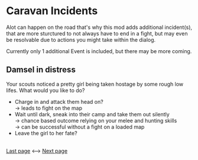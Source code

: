 # Caravan Incidents

Alot can happen on the road that's why this mod adds additional incident(s), that are more sturctured to not always have to end in a fight, but may even be resolvable due to actions you might take within the dialog. 

Currently only 1 additional Event is included, but there may be more coming.

## Damsel in distress
Your scouts noticed a pretty girl being taken hostage by some rough low lifes. What would you like to do? 
* Charge in and attack them head on?   
-> leads to fight on the map
* Wait until dark, sneak into their camp and take them out silently  
-> chance based outcome relying on your melee and hunting skills  
-> can be successful without a fight on a loaded map
* Leave the girl to her fate?

<br><a href="5 TravelCompanions.md">Last page</a> <--> <a href="3 3 CaravanFormingTradingPresetFilters.md">Next page</a>
